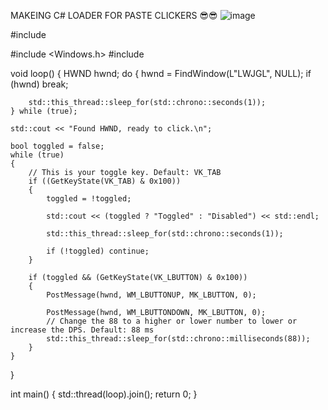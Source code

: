 MAKEING C# LOADER FOR PASTE CLICKERS 😎😎
![image](https://user-images.githubusercontent.com/70253785/155404754-e360d0be-1bab-46a6-bdce-ae2ddea00470.png)

#include <iostream>
 
#include <Windows.h>
#include <thread>
 
void loop()
{
    HWND hwnd;
    do
    {
        hwnd = FindWindow(L"LWJGL", NULL);
        if (hwnd) break;
 
        std::this_thread::sleep_for(std::chrono::seconds(1));
    } while (true);
 
    std::cout << "Found HWND, ready to click.\n";
 
    bool toggled = false;
    while (true)
    {
        // This is your toggle key. Default: VK_TAB
        if ((GetKeyState(VK_TAB) & 0x100))
        {
            toggled = !toggled;
 
            std::cout << (toggled ? "Toggled" : "Disabled") << std::endl;
 
            std::this_thread::sleep_for(std::chrono::seconds(1));
 
            if (!toggled) continue;
        }
 
        if (toggled && (GetKeyState(VK_LBUTTON) & 0x100))
        {
            PostMessage(hwnd, WM_LBUTTONUP, MK_LBUTTON, 0);
 
            PostMessage(hwnd, WM_LBUTTONDOWN, MK_LBUTTON, 0);
            // Change the 88 to a higher or lower number to lower or increase the DPS. Default: 88 ms
            std::this_thread::sleep_for(std::chrono::milliseconds(88));
        }
    }
}
 
int main()
{
    std::thread(loop).join();
    return 0;
}
